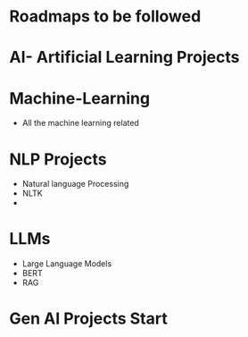 # Roadmaps to be followed
# AI- Artificial Learning Projects
# Machine-Learning
- All the machine learning related 

# NLP Projects
- Natural language Processing
- NLTK
- 

# LLMs
- Large Language Models
- BERT
- RAG
# Gen AI Projects Start

